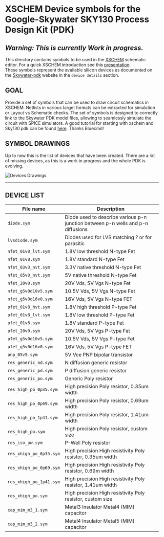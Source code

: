 # XSCHEM Device symbols for the Google-Skywater SKY130 Process Design Kit (PDK) 

## *Warning: This is currently Work in progress.*

This directory contains symbols to be used in the [XSCHEM](https://github.com/StefanSchippers/xschem)
schematic editor. For a quick XSCHEM introduction see this 
[presentation](https://xschem.sourceforge.io/stefan/xschem_man/tutorial_xschem_slides.html).<br>
These symbols represent the available silicon devices as documented on the 
[Skywater-pdk](https://skywater-pdk.readthedocs.io/en/latest/rules/device-details.html) website
in the `device details` section.

## GOAL

Provide a set of symbols that can be used to draw circuit schematics in XSCHEM.
Netlists in various target formats can be extracted for simulation or Layout vs Schematic checks.
The set of symbols is designed to correctly link to the Skywater PDK model files, allowing to
seamlessly simulate the circuit with SPICE simulators.
A good tutorial for starting with xschem and Sky130 pdk can be found
[here](https://github.com/bluecmd/learn-sky130/blob/main/schematic/xschem/getting-started.md). Thanks Bluecmd!

## SYMBOL DRAWINGS

Up to now this is the list of devices that have been created. There are a lot of missing devices,
as this is a work in progress and the whole PDK is evolving.

![Devices Drawings](https://github.com/StefanSchippers/xschem_sky130/blob/main/sky130_fd_pr/doc/devices.png)

---

## DEVICE LIST
| File name | Description |
| ----------- | ----------- |
| `diode.sym` |Diode used to describe various p-n junction between p-n wells and p-n diffusions|
| `lvsdiode.sym` |Diodes used for LVS matching ? or for parasitic|
| `nfet_01v8_lvt.sym` |1.8V low threshold N-type Fet|
| `nfet_01v8.sym` | 1.8V standard N-type Fet|
| `nfet_03v3_nvt.sym` |3.3V native threshold N-type Fet |
| `nfet_05v0_nvt.sym` |5V native threshold N-type Fet|
| `nfet_20v0.sym` |20V Vds, 5V Vgs N-type Fet|
| `nfet_g5v0d10v5.sym` |10.5V Vds, 5V Vgs N-type Fet|
| `nfet_g5v0d16v0.sym` |16V Vds, 5V Vgs N-type FET|
| `pfet_01v8_hvt.sym` |1.8V high threshold P-type Fet|
| `pfet_01v8_lvt.sym` |1.8V low threshold P-type Fet|
| `pfet_01v8.sym` |1.8V standard P-type Fet|
| `pfet_20v0.sym` |20V Vds, 5V Vgs P-type Fet|
| `pfet_g5v0d10v5.sym` |10.5V Vds, 5V Vgs P-type Fet|
| `pfet_g5v0d16v0.sym` |16V Vds, 5V Vgs P-type FET |
| `pnp_05v5.sym` |5V Vce PNP bipolar transistor|
| `res_generic_nd.sym` |N diffusion generic resistor|
| `res_generic_pd.sym` |P diffusion generic resistor|
| `res_generic_po.sym` |Generic Poly resistor|
| `res_high_po_0p35.sym` |High precision Poly resistor, 0.35um width|
| `res_high_po_0p69.sym` |High precision Poly resistor, 0.69um width|
| `res_high_po_1p41.sym` |High precision Poly resistor, 1.41um width|
| `res_high_po.sym` |High precision Poly resistor, custom size|
| `res_iso_pw.sym` |P-Well Poly resistor|
| `res_xhigh_po_0p35.sym` |High precision High resistivity Poly resistor, 0.35um width|
| `res_xhigh_po_0p69.sym` |High precision High resistivity Poly resistor, 0.69m width|
| `res_xhigh_po_1p41.sym` |High precision High resistivity Poly resistor, 1.41um width|
| `res_xhigh_po.sym` |High precision High resistivity Poly resistor, custom size|
| `cap_mim_m3_1.sym` |Metal3 Insulator Metal4 (MIM) capacitor|
| `cap_mim_m3_2.sym` |Metal4 Insulator Metal5 (MIM) capacitor|
